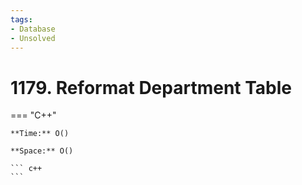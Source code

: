 ```yaml
---
tags:
- Database
- Unsolved
---
```



# 1179. Reformat Department Table

=== "C++"

    **Time:** O()

    **Space:** O()

    ``` c++
    ```
